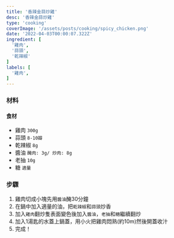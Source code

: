 ```yaml
---
title: '香辣金蒜炒雞'
desc: '香辣金蒜炒雞'
type: 'cooking'
coverImage: '/assets/posts/cooking/spicy_chicken.png'
date: '2022-04-03T00:00:07.322Z'
ingredient: [
  '雞肉',
  '蒜頭',
  '乾辣椒'
]
labels: [
  '雞肉',
]
---
```


### 材料


#### 食材

- 雞肉 `300g`
- 蒜頭 `8-10瓣`
- 乾辣椒 `8g`
- 醬油 `醃肉: 3g/ 炒肉: 8g`
- 老抽 `10g`
- 糖 `適量`


### 步驟

1. 雞肉切成小塊先用`醬油`醃30分鐘
2. 在鍋中加入適量的油，把`乾辣椒`和`蒜頭`炒香
3. 加入`雞肉`翻炒隻表面變色後加入`醬油`，`老抽`和`糖`繼續翻炒
4. 加入1湯匙的水蓋上鍋蓋，用小火把雞肉悶熟(約10m)然後開蓋收汁
6. 完成！
